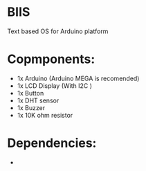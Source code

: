# BIIS
Text based OS for Arduino platform

# Copmponents:
- 1x Arduino (Arduino MEGA is recomended)
- 1x LCD Display (With I2C )
- 1x Button
- 1x DHT sensor
- 1x Buzzer
- 1x 10K ohm resistor

# Dependencies:
- 
